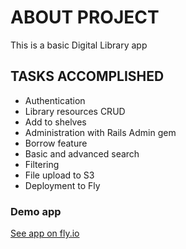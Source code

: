 # ABOUT PROJECT
This is a basic Digital Library app

## TASKS ACCOMPLISHED
* Authentication
* Library resources CRUD
* Add to shelves
* Administration with Rails Admin gem
* Borrow feature
* Basic and advanced search
* Filtering
* File upload to S3
* Deployment to Fly

### Demo app
<a href="https://digital-library.fly.dev/">See app on fly.io</a>

